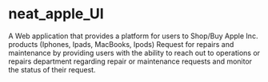 # neat_apple_UI
  A Web application that provides a platform for users to      Shop/Buy Apple Inc. products (Iphones, Ipads, MacBooks, Ipods)     Request for repairs and maintenance by providing users with the ability to reach out to operations or repairs department regarding repair or maintenance requests and monitor the status of their request.

